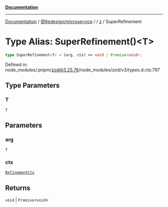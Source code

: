 [**Documentation**](../../../../../README.md)

***

[Documentation](../../../../../README.md) / [@6edesign/microservice](../../../README.md) / [](../../../README.md) / [z](../README.md) / SuperRefinement

# Type Alias: SuperRefinement()&lt;T&gt;

```ts
type SuperRefinement<T> = (arg, ctx) => void | Promise<void>;
```

Defined in: node\_modules/.pnpm/zod@3.25.76/node\_modules/zod/v3/types.d.cts:797

## Type Parameters

### T

`T`

## Parameters

### arg

`T`

### ctx

[`RefinementCtx`](../interfaces/RefinementCtx.md)

## Returns

`void` \| `Promise`&lt;`void`&gt;
